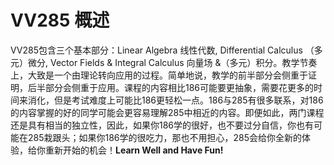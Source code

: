 # VV285 概述

VV285包含三个基本部分：Linear Algebra 线性代数, Differential Calculus （多元）微分, Vector Fields & Integral Calculus 向量场 &（多元）积分。教学节奏上，大致是一个由理论转向应用的过程。简单地说，教学的前半部分会侧重于证明，后半部分会侧重于应用。课程的内容相比186可能要更抽象，需要花更多的时间来消化，但是考试难度上可能比186更轻松一点。186与285有很多联系，对186的内容掌握的好的同学可能会更容易理解285中相近的内容。即便如此，两门课程还是具有相当的独立性，因此，如果你186学的很好，也不要过分自信，你也有可能在285栽跟头；如果你186学的很吃力，那也不用担心，285会给你全新的体验，给你重新开始的机会！**Learn Well and Have Fun!**